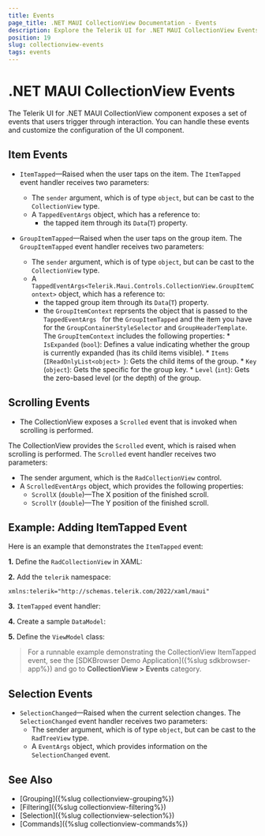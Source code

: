 ```yaml
---
title: Events
page_title: .NET MAUI CollectionView Documentation - Events
description: Explore the Telerik UI for .NET MAUI CollectionView Events like Item Events and Selection Events.
position: 19
slug: collectionview-events
tags: events
---
```


# .NET MAUI CollectionView Events

The Telerik UI for .NET MAUI CollectionView component exposes a set of events that users trigger through interaction. You can handle these events and customize the configuration of the UI component.

## Item Events

* `ItemTapped`&mdash;Raised when the user taps on the item. The `ItemTapped` event handler receives two parameters:
	* The `sender` argument, which is of type `object`, but can be cast to the `CollectionView` type.
	* A `TappedEventArgs` object, which has a reference to:
		* the tapped item through its `Data`(`T`) property.

* `GroupItemTapped`&mdash;Raised when the user taps on the group item. The `GroupItemTapped` event handler receives two parameters:
	* The `sender` argument, which is of type `object`, but can be cast to the `CollectionView` type.
	* A `TappedEventArgs<Telerik.Maui.Controls.CollectionView.GroupItemContext>` object, which has a reference to:
		* the tapped group item through its `Data`(`T`) property.
		* the `GroupItemContext` reprsents the object that is passed to the `TappedEventArgs ` for the `GroupItemTapped` and the item you have for the `GroupContainerStyleSelector` and `GroupHeaderTemplate`. The `GroupItemContext` includes the following properties:
				* `IsExpanded` (`bool`): Defines a value indicating whether the group is currently expanded (has its child items visible).
				* `Items` (`IReadOnlyList<object> `): Gets the child items of the group.
				* `Key` (`object`): Gets the specific for the group key.
				* `Level` (`int`): Gets the zero-based level (or the depth) of the group.

## Scrolling Events

* The CollectionView exposes a `Scrolled` event that is invoked when scrolling is performed. 

The CollectionView provides the `Scrolled` event, which is raised when scrolling is performed. The `Scrolled` event handler receives two parameters:

* The sender argument, which is the `RadCollectionView` control.
* A `ScrolledEventArgs` object, which provides the following properties:
	* `ScrollX` (`double`)&mdash;The X position of the finished scroll.
	* `ScrollY` (`double`)&mdash;The Y position of the finished scroll.

## Example: Adding ItemTapped Event

Here is an example that demonstrates the `ItemTapped` event:

**1.** Define the `RadCollectionView` in XAML:

<snippet id='collectionview-item-tapped'/>

**2.** Add the `telerik` namespace:

```XAML
xmlns:telerik="http://schemas.telerik.com/2022/xaml/maui"
```

**3.** `ItemTapped` event handler:

<snippet id='collectionview-item-tapped-event' />

**4.** Create a sample `DataModel`:

<snippet id='collectionview-datamodel' />

**5.** Define the `ViewModel` class:

<snippet id='collectionview-viewmodel' />

> For a runnable example demonstrating the CollectionView ItemTapped event, see the [SDKBrowser Demo Application]({%slug sdkbrowser-app%}) and go to **CollectionView > Events** category.

## Selection Events

* `SelectionChanged`&mdash;Raised when the current selection changes. The `SelectionChanged` event handler receives two parameters:
	* The sender argument, which is of type `object`, but can be cast to the `RadTreeView` type.
	* A `EventArgs` object, which provides information on the `SelectionChanged` event.

## See Also

- [Grouping]({%slug collectionview-grouping%})
- [Filtering]({%slug collectionview-filtering%})
- [Selection]({%slug collectionview-selection%})
- [Commands]({%slug collectionview-commands%})